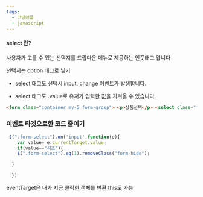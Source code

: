 ```yaml
---
tags:
  - 코딩애플
  - javascript
---
```


#### select 란?

사용자가 고를 수 있는 선택지를 드랍다운 메뉴로 제공하는 인풋태그 입니다

선택지는 option 태그로 넣기

- select 태그도 선택시 input, change 이벤트가 발생합니다.

- select 태그도 .value로 유저가 입력한 값을 가져올 수 있습니다.

``` HTML
<form class="container my-5 form-group"> <p>상품선택</p> <select class="form-select mt-2"> <option>모자</option> <option>셔츠</option> </select> </form>
```


### 이벤트 타겟으로한 코드 줄이기

``` javascript
 $(".form-select").on('input',function(e){
    var value= e.currentTarget.value;
    if(value=="셔츠"){
    $(".form-select").eq(1).removeClass("form-hide");

  }

  })
```

eventTarget은 내가 지금 클릭한 객체를 반환
this도 가능
